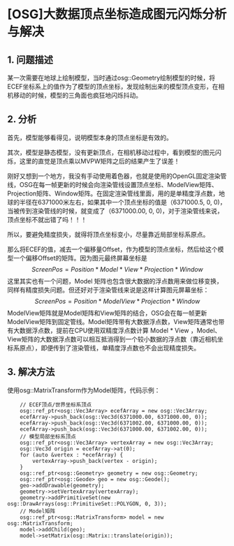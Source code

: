 # [OSG]大数据顶点坐标造成图元闪烁分析与解决

## 1. 问题描述

某一次需要在地球上绘制模型，当时通过osg::Geometry绘制模型的时候，将ECEF坐标系上的值作为了模型的顶点坐标，发现绘制出来的模型顶点变形，在相机移动的时候，模型的三角面也疯狂地闪烁抖动。

## 2. 分析

首先，模型能够看得见，说明模型本身的顶点坐标是有效的。

其次，模型是静态模型，没有更新顶点，在相机移动过程中，看到模型的图元闪烁，这里的直觉是顶点乘以MVPW矩阵之后的结果产生了误差！

刚好又想到一个地方，我没有手动使用着色器，也就是使用的OpenGL固定渲染管线，OSG在每一帧更新的时候会向渲染管线设置顶点坐标、ModelView矩阵、Projection矩阵、Window矩阵。在固定渲染管线里面，用的是单精度浮点数，地球的半径在6371000米左右，如果其中一个顶点坐标的值是（6371000.5, 0, 0)，当被传到渲染管线的时候，就变成了（6371000.00, 0, 0)，对于渲染管线来说，顶点坐标不就出错了吗！！！

所以，要避免精度损失，就得将顶点坐标变小，尽量靠近局部坐标系原点。

那么将ECEF的值，减去一个偏移量Offset，作为模型的顶点坐标，然后给这个模型一个偏移Offset的矩阵。因为图元最终屏幕坐标是
$$
ScreenPos = Position * Model * View * Projection * Window
$$
这里其实也有一个问题，Model 矩阵也包含很大数据的浮点数用来做位移变换，同样有精度损失问题。但还好对于渲染管线来说是这样计算图元屏幕坐标：
$$
ScreenPos = Position * ModelView * Projection * Window
$$
ModelView矩阵就是Model矩阵和View矩阵的结合，OSG会在每一帧更新ModelView矩阵到固定管线。Model矩阵带有大数据浮点数，View矩阵通常也带有大数据浮点数，提前在CPU使用双精度浮点数计算 Model * View ，Model、View矩阵的大数据浮点数可以相互抵消得到一个较小数据的浮点数（靠近相机坐标系原点），即便传到了渲染管线，单精度浮点数也不会出现精度损失。

## 3. 解决方法

使用osg::MatrixTransform作为Model矩阵，代码示例：

```
    // ECEF顶点/世界坐标系顶点
    osg::ref_ptr<osg::Vec3Array> ecefArray = new osg::Vec3Array;
    ecefArray->push_back(osg::Vec3d(6371000.00, 6371000.00, 0));
    ecefArray->push_back(osg::Vec3d(6371002.00, 6371000.00, 0));
    ecefArray->push_back(osg::Vec3d(6371000.00, 6371002.00, 0));
    // 模型局部坐标系顶点
    osg::ref_ptr<osg::Vec3Array> vertexArray = new osg::Vec3Array;
    osg::Vec3d origin = ecefArray->at(0);
    for (auto &vertex : *ecefArray) {
        vertexArray->push_back(vertex - origin);
    }
    osg::ref_ptr<osg::Geometry> geometry = new osg::Geometry;
    osg::ref_ptr<osg::Geode> geo = new osg::Geode();
    geo->addDrawable(geometry);
    geometry->setVertexArray(vertexArray);
    geometry->addPrimitiveSet(new osg::DrawArrays(osg::PrimitiveSet::POLYGON, 0, 3));
    // Model矩阵
    osg::ref_ptr<osg::MatrixTransform> model = new osg::MatrixTransform;
    model->addChild(geo);
    model->setMatrix(osg::Matrix::translate(origin));
```




